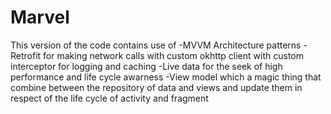 # Marvel

This version of the code contains use of 
-MVVM Architecture patterns
-Retrofit for making network calls with custom okhttp client with custom interceptor for logging and caching 
-Live data  for the seek of high performance and life cycle awarness 
-View model which a magic thing that combine between the repository of data and views and update them in respect of the life cycle of activity and fragment 
